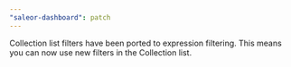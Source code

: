 ```yaml
---
"saleor-dashboard": patch
---
```


Collection list filters have been ported to expression filtering. This means you can now use new filters in the Collection list.
